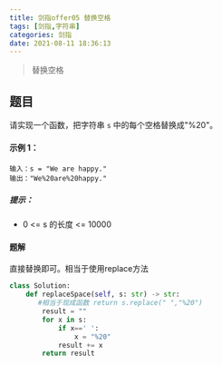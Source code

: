 ```yaml
---
title: 剑指offer05 替换空格
tags: [剑指,字符串]
categories: 剑指
date: 2021-08-11 18:36:13
---
```


>替换空格

## 题目

请实现一个函数，把字符串 `s` 中的每个空格替换成"%20"。

#### 示例 1：

```
输入：s = "We are happy."
输出："We%20are%20happy."
```

##### 提示：

- 0 <= s 的长度 <= 10000

#### 题解

直接替换即可。相当于使用replace方法

```python
class Solution:
    def replaceSpace(self, s: str) -> str:
       #相当于现成函数 return s.replace(" ","%20")
        result = ""
        for x in s:
            if x==' ':
                x = "%20"
            result += x
        return result
```

